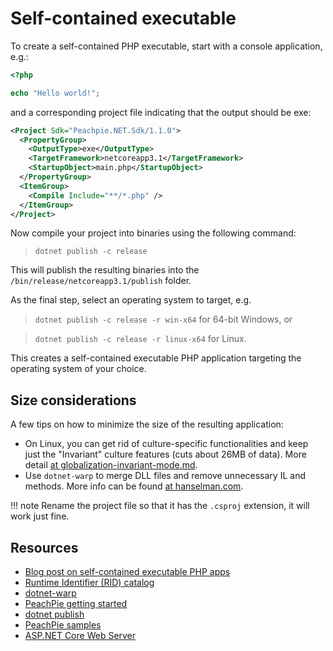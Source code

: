 # Self-contained executable

To create a self-contained PHP executable, start with a console application, e.g.:

```php
<?php

echo "Hello world!";
```

and a corresponding project file indicating that the output should be exe:

```xml
<Project Sdk="Peachpie.NET.Sdk/1.1.0">
  <PropertyGroup>
    <OutputType>exe</OutputType>
    <TargetFramework>netcoreapp3.1</TargetFramework>
    <StartupObject>main.php</StartupObject>
  </PropertyGroup>
  <ItemGroup>
    <Compile Include="**/*.php" />
  </ItemGroup>
</Project>
```

Now compile your project into binaries using the following command:
> `dotnet publish -c release`

This will publish the resulting binaries into the `/bin/release/netcoreapp3.1/publish` folder. 

As the final step, select an operating system to target, e.g. 

> `dotnet publish -c release -r win-x64` for 64-bit Windows, or

> `dotnet publish -c release -r linux-x64` for Linux.

This creates a self-contained executable PHP application targeting the operating system of your choice.

## Size considerations

A few tips on how to minimize the size of the resulting application:

* On Linux, you can get rid of culture-specific functionalities and keep just the "Invariant" culture features (cuts about 26MB of data). More detail [at globalization-invariant-mode.md](https://github.com/dotnet/corefx/blob/master/Documentation/architecture/globalization-invariant-mode.md).
* Use `dotnet-warp` to merge DLL files and remove unnecessary IL and methods. More info can be found [at hanselman.com](https://hanselman.com/blog/BrainstormingCreatingASmallSingleSelfcontainedExecutableOutOfANETCoreApplication.aspx).

!!! note
    Rename the project file so that it has the `.csproj` extension, it will work just fine.
  
## Resources

* [Blog post on self-contained executable PHP apps](https://www.peachpie.io/2019/06/self-contained-php-app.html)
* [Runtime Identifier (RID) catalog](https://docs.microsoft.com/en-us/dotnet/core/rid-catalog)
* [dotnet-warp](https://hanselman.com/blog/BrainstormingCreatingASmallSingleSelfcontainedExecutableOutOfANETCoreApplication.aspx)
* [PeachPie getting started](https://www.peachpie.io/getstarted)
* [dotnet publish](https://docs.microsoft.com/dotnet/core/tools/dotnet-publish)
* [PeachPie samples](https://github.com/iolevel/peachpie-samples)
* [ASP.NET Core Web Server](https://docs.microsoft.com/en-us/aspnet/core/fundamentals/servers/)
